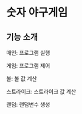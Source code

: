 <h1>숫자 야구게임</h1>
<h2>기능 소개</h2>
<p>매인: 프로그램 실행</p>
<p>게임: 프로그램 제어</p>
<p>볼: 볼 값 계산</p>
<p>스트라이크: 스트라이크 값 계산</p>
<p>랜덤: 랜덤변수 생성</p>
